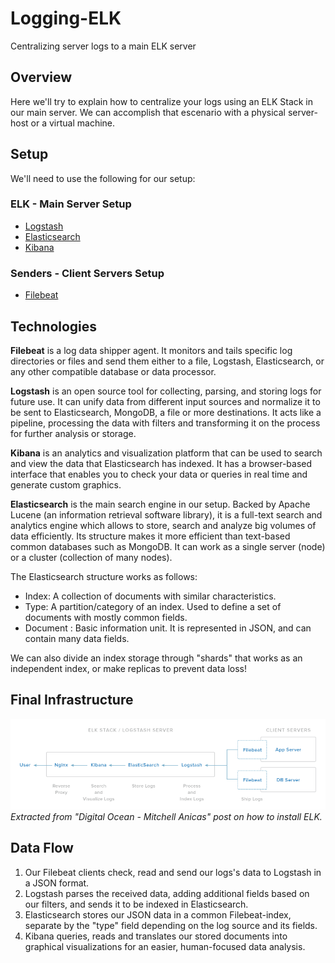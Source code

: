 # Logging-ELK

Centralizing server logs to a main ELK server

## Overview

Here we'll try to explain how to centralize your logs using an ELK Stack in our main server.
We can accomplish that escenario with a physical server-host or a virtual machine.

## Setup

We'll need to use the following for our setup:

### ELK - Main Server Setup

* [Logstash](https://www.elastic.co/products/logstash)
* [Elasticsearch](https://www.elastic.co/products/elasticsearch)
* [Kibana](https://www.elastic.co/products/kibana)

### Senders - Client Servers Setup

* [Filebeat](https://www.elastic.co/products/beats/filebeat)

## Technologies

**Filebeat** is a log data shipper agent. It monitors and tails specific log directories or files and send them either to a file, Logstash, Elasticsearch, or any other compatible database or data processor.

**Logstash** is an open source tool for collecting, parsing, and storing logs for future use. It can unify data from different input sources and normalize it to be sent to Elasticsearch, MongoDB, a file or more destinations. It acts like a pipeline, processing the data with filters and transforming it on the process for further analysis or storage.

**Kibana** is an analytics and visualization platform that can be used to search and view the data that Elasticsearch has indexed. It has a browser-based interface that enables you to check your data or queries in real time and generate custom graphics.

**Elasticsearch** is the main search engine in our setup. Backed by Apache Lucene (an information retrieval software library), it is a full-text search and analytics engine which allows to store, search and analyze big volumes of data efficiently. Its structure makes it more efficient than text-based common databases such as MongoDB. It can work as a single server (node) or a cluster (collection of many nodes).

The Elasticsearch structure works as follows:

* Index: A collection of documents with similar characteristics.
* Type: A partition/category of an index. Used to define a set of documents with mostly common fields.
* Document : Basic information unit. It is represented in JSON, and can contain many data fields.

We can also divide an index storage through "shards" that works as an independent index, or make replicas to prevent data loss!

## Final Infrastructure

![infrastructure](images/elk-infrastructure.png "Main ELK Infrastructure")
*Extracted from "Digital Ocean - Mitchell Anicas" post on how to install ELK.*

## Data Flow

1. Our Filebeat clients check, read and send our logs's data to Logstash in a JSON format.
2. Logstash parses the received data, adding additional fields based on our filters, and sends it to be indexed in Elasticsearch.
3. Elasticsearch stores our JSON data in a common Filebeat-index, separate by the "type" field depending on the log source and its fields.
4. Kibana queries, reads and translates our stored documents into graphical visualizations for an easier, human-focused data analysis.
